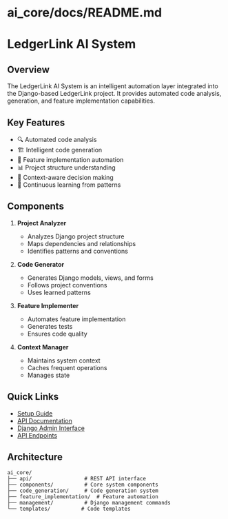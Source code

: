 # ai_core/docs/README.md
# LedgerLink AI System

## Overview
The LedgerLink AI System is an intelligent automation layer integrated into the Django-based LedgerLink project. It provides automated code analysis, generation, and feature implementation capabilities.

## Key Features
- 🔍 Automated code analysis
- 🏗️ Intelligent code generation
- 🚀 Feature implementation automation
- 📊 Project structure understanding
- 🧠 Context-aware decision making
- 🔄 Continuous learning from patterns

## Components
1. **Project Analyzer**
   - Analyzes Django project structure
   - Maps dependencies and relationships
   - Identifies patterns and conventions

2. **Code Generator**
   - Generates Django models, views, and forms
   - Follows project conventions
   - Uses learned patterns

3. **Feature Implementer**
   - Automates feature implementation
   - Generates tests
   - Ensures code quality

4. **Context Manager**
   - Maintains system context
   - Caches frequent operations
   - Manages state

## Quick Links
- [Setup Guide](SETUP.md)
- [API Documentation](API.md)
- [Django Admin Interface](/admin/ai_core/)
- [API Endpoints](/api/ai/)

## Architecture
```plaintext
ai_core/
├── api/                 # REST API interface
├── components/          # Core system components
├── code_generation/     # Code generation system
├── feature_implementation/  # Feature automation
├── management/          # Django management commands
└── templates/          # Code templates